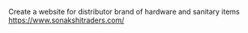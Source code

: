 Create a website for distributor brand of hardware and sanitary items
https://www.sonakshitraders.com/
